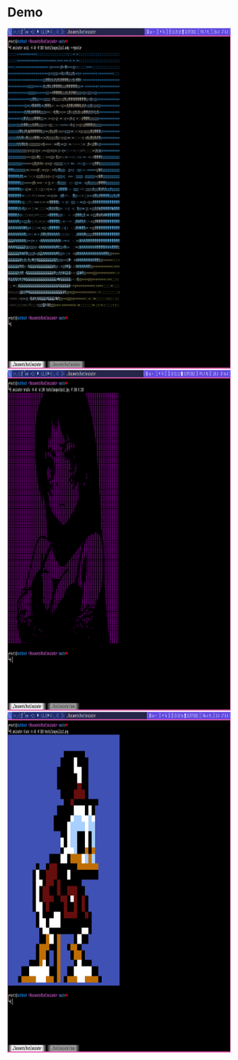 # Demo

<img src="https://github.com/dax99993/ansinator/blob/main/demo/ascii.png" width='1024' height='768'>


<img src="https://github.com/dax99993/ansinator/blob/main/demo/braile.png" width='1024' height='768'>


<img src = "https://github.com/dax99993/ansinator/blob/main/demo/block.png" width='1024' height='768'>

